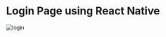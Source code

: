 # Login Page using React Native
![login](https://user-images.githubusercontent.com/98477408/234650993-996d9a7f-4312-4b6a-83cc-9b1cd82293e6.png)
